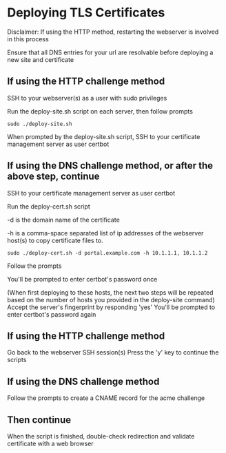 # Deploying TLS Certificates

Disclaimer: If using the HTTP method, restarting the webserver is involved in this process

Ensure that all DNS entries for your url are resolvable before deploying a new site and certificate

## If using the HTTP challenge method

SSH to your webserver(s) as a user with sudo privileges

Run the deploy-site.sh script on each server, then follow prompts

    sudo ./deploy-site.sh

When prompted by the deploy-site.sh script, SSH to your certificate management server as user certbot

## If using the DNS challenge method, or after the above step, continue

SSH to your certificate management server as user certbot

Run the deploy-cert.sh script

-d is the domain name of the certificate

-h is a comma-space separated list of ip addresses of the webserver host(s) to copy certificate files to.

    sudo ./deploy-cert.sh -d portal.example.com -h 10.1.1.1, 10.1.1.2

Follow the prompts

You'll be prompted to enter certbot's password once

(When first deploying to these hosts, the next two steps will be repeated based on the number of hosts you provided in the deploy-site command)
Accept the server's fingerprint by responding 'yes'
You'll be prompted to enter certbot's password again

## If using the HTTP challenge method

Go back to the webserver SSH session(s)
Press the 'y' key to continue the scripts

## If using the DNS challenge method

Follow the prompts to create a CNAME record for the acme challenge

## Then continue

When the script is finished, double-check redirection and validate certificate with a web browser